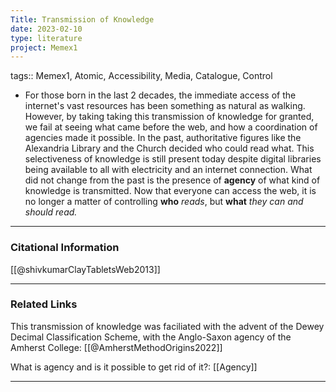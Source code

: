 ```yaml
---
Title: Transmission of Knowledge
date: 2023-02-10
type: literature
project: Memex1
---
```

tags:: Memex1, Atomic, Accessibility, Media, Catalogue, Control


-   For those born in the last 2 decades, the immediate access of the internet's vast resources has been something as natural as walking. However, by taking taking this transmission of knowledge for granted, we fail at seeing what came before the web, and how a coordination of agencies made it possible. In the past, authoritative figures like the Alexandria Library and the Church decided who could read what. This selectiveness of knowledge is still present today despite digital libraries being available to all with electricity and an internet connection. What did not change from the past is the presence of **agency** of what kind of knowledge is transmitted. Now that everyone can access the web, it is no longer a matter of controlling **who** *reads*, but **what** *they can and should read.* 

---
### Citational Information

[[@shivkumarClayTabletsWeb2013]]

---

### Related Links

This transmission of knowledge was faciliated with the advent of the Dewey Decimal Classification Scheme, with the Anglo-Saxon agency of the Amherst College: [[@AmherstMethodOrigins2022]]

What is agency and is it possible to get rid of it?: [[Agency]]

---

